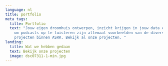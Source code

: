 ```yaml
---
language: nl
title: portfolio
meta_tags:
  title: Portfolio
  text: "Jouw eigen droomhuis ontwerpen, inzicht krijgen in jouw data en een app
    om podcasts op te luisteren zijn allemaal voorbeelden van de diverse
    projecten binnen ASRR. Bekijk al onze projecten. "
landing:
  title: Wat we hebben gedaan
  text: Bekijk onze projecten
  image: dsc07311-1-min.jpg
---
```

